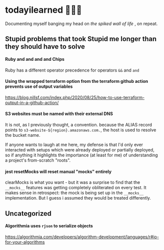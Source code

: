 # todayilearned 👀💥🏥
Documenting myself banging my head on _the spiked wall of life_ , on repeat.

## Stupid problems that took Stupid me longer than they should have to solve

#### Ruby and and and and Chips
Ruby has a different operator precedence for operators `&&` and `and`
  
#### Using the wrapped terraform option from the terraform github action prevents use of output variables
https://blog.nillsf.com/index.php/2020/08/25/how-to-use-terraform-output-in-a-github-action/
  
#### S3 websites must be named with their external DNS
It is not, as I previously thought, a convention. because the ALIAS record points to `s3-website-${region}.amazonaws.com.`, the host is used to resolve the bucket name.

If anyone wants to laugh at me here, my defense is that I'd only ever interacted with setups which were already deployed or partially deployed, so if anything it highlights the importance (at least for me) of understanding a project's from-scratch "roots".

  
#### jest resetMocks will reset manual "__mocks__" entirely
clearMocks is what you want - but it was a surprise to find that the `__mocks__` features was getting completely obliterated on every test. It makes sense in retrospect: the mock is being set up in the `__mocks__` implementation. But I guess i assumed they would be treated differently.

## Uncategorized
#### Algorithmia uses `rjson` to serialize objects
https://algorithmia.com/developers/algorithm-development/languages/r#io-for-your-algorithms
